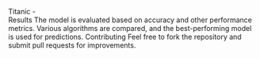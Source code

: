 Titanic -  
Results The model is evaluated based on accuracy and other performance metrics. Various algorithms are compared, and the best-performing model is used for predictions.
Contributing Feel free to fork the repository and submit pull requests for improvements.
